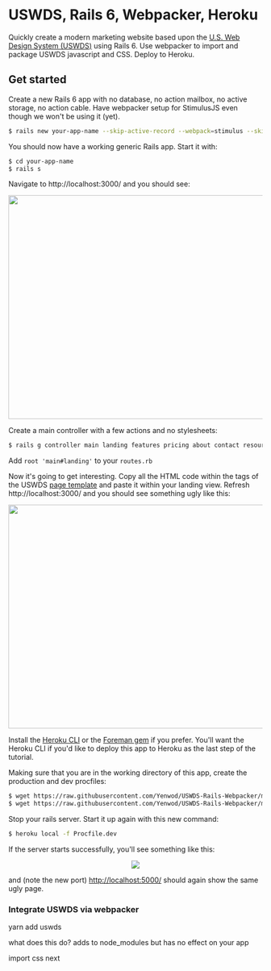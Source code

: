 # USWDS, Rails 6, Webpacker, Heroku

Quickly create a modern marketing website based upon the [U.S. Web Design System (USWDS)](https://designsystem.digital.gov/) using
Rails 6. Use webpacker to import and package USWDS javascript and CSS.  Deploy to Heroku.

## Get started

Create a new Rails 6 app with no database, no action mailbox, no active storage, no action cable. Have webpacker setup for StimulusJS even though we won't be using it (yet).
```bash
$ rails new your-app-name --skip-active-record --webpack=stimulus --skip-action-mailbox --skip-active-storage --skip-action-cable
```
You should now have a working generic Rails app.  Start it with:
```bash
$ cd your-app-name
$ rails s
```
Navigate to http://localhost:3000/ and you should see:

<p align="center">
  <img width="520" height="444" src="https://vaxcalc.s3.amazonaws.com/images/uswds/1.png">
</p>

Create a main controller with a few actions and no stylesheets:
```bash
$ rails g controller main landing features pricing about contact resources --no-stylesheets
```

Add ```root 'main#landing'``` to your ```routes.rb``` 

Now it's going to get interesting.  Copy all the HTML code within the <body></body> tags of the USWDS [page template](https://federalist-3b6ba08e-0df4-44c9-ac73-6fc193b0e19c.app.cloud.gov/preview/uswds/uswds/release-2.7.0/components/preview/layout--landing.html) and paste it within your landing view.  Refresh http://localhost:3000/ and you should see something ugly like this:

<p align="center">
  <img width="520" height="444" src="https://vaxcalc.s3.amazonaws.com/images/uswds/2.png">
</p>

Install the [Heroku CLI](https://devcenter.heroku.com/articles/heroku-cli#download-and-install) or the [Foreman gem](https://github.com/ddollar/foreman) if you prefer.  You'll want the Heroku CLI if you'd like to deploy this app to Heroku as the last step of the tutorial.  

Making sure that you are in the working directory of this app, create the production and dev procfiles:

```bash
$ wget https://raw.githubusercontent.com/Yenwod/USWDS-Rails-Webpacker/master/Procfile
$ wget https://raw.githubusercontent.com/Yenwod/USWDS-Rails-Webpacker/master/Procfile.dev
```
Stop your rails server.  Start it up again with this new command:

```bash
$ heroku local -f Procfile.dev
```
If the server starts successfully, you'll see something like this:
<p align="center">
  <img src="https://vaxcalc.s3.amazonaws.com/images/uswds/3.png">
</p>

and (note the new port) [http://localhost:5000/](http://localhost:5000/) should again show the same ugly page.  

### Integrate USWDS via webpacker

yarn add uswds

what does this do?  adds to node_modules but has no effect on your app

import css next
